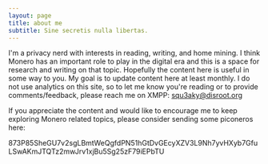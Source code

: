 ```yaml
---
layout: page
title: about me
subtitle: Sine secretis nulla libertas.
---
```

I'm a privacy nerd with interests in reading, writing, and home mining. I think Monero has an important role to play in the digital era and this is a space for research and writing on that topic. Hopefully the content here is useful in some way to you. My goal is to update content here at least monthly. I do not use analytics on this site, so to let me know you're reading or to provide comments/feedback, please reach me on XMPP: squ3aky@disroot.org 

If you appreciate the content and would like to encourage me to keep exploring Monero related topics, please consider sending some piconeros here:

873P85SheGU7v2sgLBmtWeQgfdPN51hGtDvGEcyXZV3L9Nh7yvHXyb7GfuLSwAKmJTQTz2mwJrv1xjBu5Sg25zF79iEPbTU




